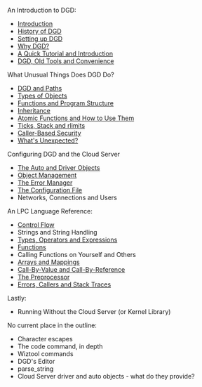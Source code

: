 An Introduction to DGD:

* [Introduction](01_Introduction.md)
* [History of DGD](02_History.md)
* [Setting up DGD](03_SettingUpDGD.md)
* [Why DGD?](04_WhyDGD.md)
* [A Quick Tutorial and Introduction](05_Tutorial.md)
* [DGD, Old Tools and Convenience](06_Convenience.md)

What Unusual Things Does DGD Do?

* [DGD and Paths](10_Paths.md)
* [Types of Objects](11_ObjectTypes.md)
* [Functions and Program Structure](12_ProgramStructure.md)
* [Inheritance](13_Inheritance.md)
* [Atomic Functions and How to Use Them](15_Atomic.md)
* [Ticks, Stack and rlimits](16_Rlimits.md)
* [Caller-Based Security](17_Security.md)
* [What's Unexpected?](18_Unexpected.md)

Configuring DGD and the Cloud Server

* [The Auto and Driver Objects](20_AutoDriver.md)
* [Object Management](21_ObjectManagement.md)
* [The Error Manager](23_ErrorManager.md)
* [The Configuration File](25_ConfigurationFile.md)
* Networks, Connections and Users

An LPC Language Reference:

* [Control Flow](30_ControlFlow.md)
* Strings and String Handling
* [Types, Operators and Expressions](32_Expressions.md)
* [Functions](33_Functions.md)
* Calling Functions on Yourself and Others
* [Arrays and Mappings](37_ArraysMappings.md)
* [Call-By-Value and Call-By-Reference](38_AddressesReferences.md)
* [The Preprocessor](39_Preprocessor.md)
* [Errors, Callers and Stack Traces](3A_ErrorsCallers.md)

Lastly:

* Running Without the Cloud Server (or Kernel Library)



No current place in the outline:

* Character escapes
* The code command, in depth
* Wiztool commands
* DGD's Editor
* parse_string
* Cloud Server driver and auto objects - what do they provide?
